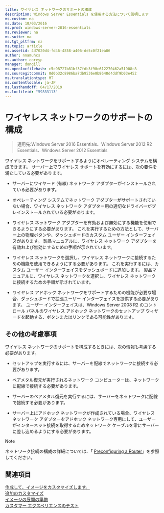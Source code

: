 ```yaml
---
title: ワイヤレス ネットワークのサポートの構成
description: Windows Server Essentials を使用する方法について説明します
ms.custom: na
ms.date: 10/03/2016
ms.prod: windows-server-2016-essentials
ms.reviewer: na
ms.suite: na
ms.tgt_pltfrm: na
ms.topic: article
ms.assetid: 4d7020d4-fd46-4858-a406-de5c0f21ea06
author: nnamuhcs
ms.author: coreyp
manager: dongill
ms.openlocfilehash: c5c98727b81bf37fdb3f90c612270462a51908c8
ms.sourcegitcommit: 0d0b32c8986ba7db9536e0b8648d4ddf9b03e452
ms.translationtype: MT
ms.contentlocale: ja-JP
ms.lasthandoff: 04/17/2019
ms.locfileid: "59833113"
---
```

# <a name="configure-support-for-a-wireless-network"></a>ワイヤレス ネットワークのサポートの構成

>適用先:Windows Server 2016 Essentials、Windows Server 2012 R2 Essentials、Windows Server 2012 Essentials

ワイヤレス ネットワークをサポートするようにオペレーティング システムを構成できます。 サーバー上でワイヤレス サポートを有効にするには、次の要件を満たしている必要があります。  
  
-   サーバーにワイヤード (有線) ネットワーク アダプターがインストールされている必要があります。  
  
-   オペレーティング システムでネットワーク アダプターがサポートされていない場合、ワイヤレス ネットワーク アダプター用の適切なドライバーがプレインストールされている必要があります。  
  
-   ワイヤレス ネットワーク アダプターを有効および無効にする機能を使用できるようにする必要があります。 これを実行するための方法として、サーバー上の物理ボタンや、ダッシュボードのカスタム ユーザー インターフェイスがあります。 製品マニュアルに、ワイヤレス ネットワーク アダプターを有効および無効にするための手順が示されています。  
  
-   ワイヤレス ネットワークを選択し、ワイヤレス ネットワークに接続するための機能を使用できるようにする必要があります。 これを実行するには、カスタム ユーザー インターフェイスをダッシュボードに追加します。 製品マニュアルに、ワイヤレス ネットワークを選択し、ワイヤレス ネットワークに接続するための手順が示されています。  
  
-   ワイヤレス アドホック ネットワークをサポートするための機能が必要な場合、ダッシュボードで拡張ユーザー インターフェイスを提供する必要があります。 ユーザー インターフェイスは、Windows Server 2008 R2 のコントロール パネルのワイヤレス アドホック ネットワークのセットアップ ウィザードを起動する、ボタンまたはリンクである可能性があります。  
  
## <a name="additional-considerations"></a>その他の考慮事項  
 ワイヤレス ネットワークのサポートを構成するときには、次の情報も考慮する必要があります。  
  
-   セットアップを実行するには、サーバーを配線でネットワークに接続する必要があります。  
  
-   ベアメタル復元が実行されるネットワーク コンピューターは、ネットワークに配線で接続する必要があります。  
  
-   サーバーのベアメタル復元を実行するには、サーバーをネットワークに配線で接続する必要があります。  
  
-   サーバー上にアドホック ネットワークが作成されている場合、ワイヤレス ネットワーク アダプターをアドホック ネットワーク専用にして、ユーザーがインターネット接続を取得するためネットワーク ケーブルを常にサーバーに差し込めるようにする必要があります。  
  
> [!NOTE]
>  ネットワーク接続の構成の詳細については、「 [Preconfiguring a Router](Preconfiguring-a-Router.md)」を参照してください。  
  
## <a name="see-also"></a>関連項目  
 [作成して、イメージをカスタマイズします。](Creating-and-Customizing-the-Image.md)   
 [追加のカスタマイズ](Additional-Customizations.md)   
 [イメージの展開の準備](Preparing-the-Image-for-Deployment.md)   
 [カスタマー エクスペリエンスのテスト](Testing-the-Customer-Experience.md)